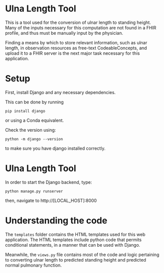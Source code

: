 # Ulna Length Tool

This is a tool used for the conversion of ulnar length to standing height. Many of the inputs necessary for this computation are not found in a FHIR profile, and thus must be manually input by the physician. 

Finding a means by which to store relevant information, such as ulnar length, in observation resources as free-text CodeableConcepts, and upload it to a FHIR server is the next major task necessary for this application.

# Setup

First, install Django and any necessary dependencies. 

This can be done by running

```pip install django```

or using a Conda equivalent.

Check the version using:

```python -m django --version```

to make sure you have django installed correctly.

# Ulna Length Tool

In order to start the Django backend, type:

```python manage.py runserver```

then, navigate to http://[LOCAL_HOST]:8000

# Understanding the code

The ```templates``` folder contains the HTML templates used for this web application. The HTML templates include python code that permits conditional statements, in a manner that can be used with Django.

Meanwhile, the ```views.py``` file contains most of the code and logic pertaining to converting ulnar length to predicted standing height and predicted normal pulmonary function.
